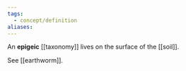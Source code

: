 ```yaml
---
tags:
  - concept/definition
aliases:
---
```

An **epigeic** [[taxonomy]] lives on the surface of the [[soil]].

See [[earthworm]].
